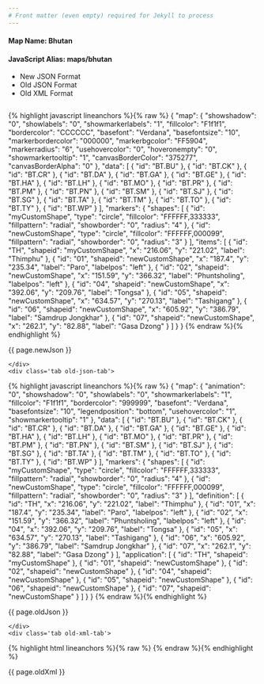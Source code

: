 ```yaml
---
# Front matter (even empty) required for Jekyll to process
---
```


#### Map Name: Bhutan

#### JavaScript Alias: maps/bhutan


<ul class='code-tabs'>
    <li class='active'>
        <a data-toggle='new-json'>New JSON Format</a>
    </li>
    <li>
        <a data-toggle='old-json'>Old JSON Format</a>
    </li>
    <li>
        <a data-toggle='old-xml'>Old XML Format</a>
    </li>
</ul>
<div class='tab-content'>
    <pre class='plain-code'></pre>
    <div class='tab new-json-tab active'>
{% highlight javascript lineanchors %}{% raw %}
{
    "map": {
        "showshadow": "0",
        "showlabels": "0",
        "showmarkerlabels": "1",
        "fillcolor": "F1f1f1",
        "bordercolor": "CCCCCC",
        "basefont": "Verdana",
        "basefontsize": "10",
        "markerbordercolor": "000000",
        "markerbgcolor": "FF5904",
        "markerradius": "6",
        "usehovercolor": "0",
        "hoveronempty": "0",
        "showmarkertooltip": "1",
        "canvasBorderColor": "375277",
        "canvasBorderAlpha": "0"
    },
    "data": [
        {
            "id": "BT.BU"
        },
        {
            "id": "BT.CK"
        },
        {
            "id": "BT.CR"
        },
        {
            "id": "BT.DA"
        },
        {
            "id": "BT.GA"
        },
        {
            "id": "BT.GE"
        },
        {
            "id": "BT.HA"
        },
        {
            "id": "BT.LH"
        },
        {
            "id": "BT.MO"
        },
        {
            "id": "BT.PR"
        },
        {
            "id": "BT.PM"
        },
        {
            "id": "BT.PN"
        },
        {
            "id": "BT.SM"
        },
        {
            "id": "BT.SJ"
        },
        {
            "id": "BT.SG"
        },
        {
            "id": "BT.TA"
        },
        {
            "id": "BT.TM"
        },
        {
            "id": "BT.TO"
        },
        {
            "id": "BT.TY"
        },
        {
            "id": "BT.WP"
        }
    ],
    "markers": {
        "shapes": [
            {
                "id": "myCustomShape",
                "type": "circle",
                "fillcolor": "FFFFFF,333333",
                "fillpattern": "radial",
                "showborder": "0",
                "radius": "4"
            },
            {
                "id": "newCustomShape",
                "type": "circle",
                "fillcolor": "FFFFFF,000099",
                "fillpattern": "radial",
                "showborder": "0",
                "radius": "3"
            }
        ],
        "items": [
            {
                "id": "TH",
                "shapeid": "myCustomShape",
                "x": "216.06",
                "y": "221.02",
                "label": "Thimphu"
            },
            {
                "id": "01",
                "shapeid": "newCustomShape",
                "x": "187.4",
                "y": "235.34",
                "label": "Paro",
                "labelpos": "left"
            },
            {
                "id": "02",
                "shapeid": "newCustomShape",
                "x": "151.59",
                "y": "366.32",
                "label": "Phuntsholing",
                "labelpos": "left"
            },
            {
                "id": "04",
                "shapeid": "newCustomShape",
                "x": "392.06",
                "y": "209.76",
                "label": "Tongsa"
            },
            {
                "id": "05",
                "shapeid": "newCustomShape",
                "x": "634.57",
                "y": "270.13",
                "label": "Tashigang"
            },
            {
                "id": "06",
                "shapeid": "newCustomShape",
                "x": "605.92",
                "y": "386.79",
                "label": "Samdrup Jongkhar"
            },
            {
                "id": "07",
                "shapeid": "newCustomShape",
                "x": "262.1",
                "y": "82.88",
                "label": "Gasa Dzong"
            }
        ]
    }
}
{% endraw %}{% endhighlight %}


<p class='text-success'>{{ page.newJson }}</p>

    </div>
    <div class='tab old-json-tab'>
{% highlight javascript lineanchors %}{% raw %}
{
    "map": {
        "animation": "0",
        "showshadow": "0",
        "showlabels": "0",
        "showmarkerlabels": "1",
        "fillcolor": "F1f1f1",
        "bordercolor": "999999",
        "basefont": "Verdana",
        "basefontsize": "10",
        "legendposition": "bottom",
        "usehovercolor": "1",
        "showmarkertooltip": "1"
    },
    "data": [
        {
            "id": "BT.BU"
        },
        {
            "id": "BT.CK"
        },
        {
            "id": "BT.CR"
        },
        {
            "id": "BT.DA"
        },
        {
            "id": "BT.GA"
        },
        {
            "id": "BT.GE"
        },
        {
            "id": "BT.HA"
        },
        {
            "id": "BT.LH"
        },
        {
            "id": "BT.MO"
        },
        {
            "id": "BT.PR"
        },
        {
            "id": "BT.PM"
        },
        {
            "id": "BT.PN"
        },
        {
            "id": "BT.SM"
        },
        {
            "id": "BT.SJ"
        },
        {
            "id": "BT.SG"
        },
        {
            "id": "BT.TA"
        },
        {
            "id": "BT.TM"
        },
        {
            "id": "BT.TO"
        },
        {
            "id": "BT.TY"
        },
        {
            "id": "BT.WP"
        }
    ],
    "markers": {
        "shapes": [
            {
                "id": "myCustomShape",
                "type": "circle",
                "fillcolor": "FFFFFF,333333",
                "fillpattern": "radial",
                "showborder": "0",
                "radius": "4"
            },
            {
                "id": "newCustomShape",
                "type": "circle",
                "fillcolor": "FFFFFF,000099",
                "fillpattern": "radial",
                "showborder": "0",
                "radius": "3"
            }
        ],
        "definition": [
            {
                "id": "TH",
                "x": "216.06",
                "y": "221.02",
                "label": "Thimphu"
            },
            {
                "id": "01",
                "x": "187.4",
                "y": "235.34",
                "label": "Paro",
                "labelpos": "left"
            },
            {
                "id": "02",
                "x": "151.59",
                "y": "366.32",
                "label": "Phuntsholing",
                "labelpos": "left"
            },
            {
                "id": "04",
                "x": "392.06",
                "y": "209.76",
                "label": "Tongsa"
            },
            {
                "id": "05",
                "x": "634.57",
                "y": "270.13",
                "label": "Tashigang"
            },
            {
                "id": "06",
                "x": "605.92",
                "y": "386.79",
                "label": "Samdrup Jongkhar"
            },
            {
                "id": "07",
                "x": "262.1",
                "y": "82.88",
                "label": "Gasa Dzong"
            }
        ],
        "application": [
            {
                "id": "TH",
                "shapeid": "myCustomShape"
            },
            {
                "id": "01",
                "shapeid": "newCustomShape"
            },
            {
                "id": "02",
                "shapeid": "newCustomShape"
            },
            {
                "id": "04",
                "shapeid": "newCustomShape"
            },
            {
                "id": "05",
                "shapeid": "newCustomShape"
            },
            {
                "id": "06",
                "shapeid": "newCustomShape"
            },
            {
                "id": "07",
                "shapeid": "newCustomShape"
            }
        ]
    }
}
{% endraw %}{% endhighlight %}


<p class='text-success'>{{ page.oldJson }}</p>

    </div>
    <div class='tab old-xml-tab'>
{% highlight html lineanchors %}{% raw %}
<map animation='0' showShadow='0' showLabels='0' showMarkerLabels='1' fillColor='F1f1f1' borderColor='999999' baseFont='Verdana' baseFontSize='10' legendPosition='bottom' useHoverColor='1' showMarkerToolTip='1'  >
	<data>
		<entity id='BT.BU'  />
		<entity id='BT.CK'  />
		<entity id='BT.CR'  />
		<entity id='BT.DA'  />
		<entity id='BT.GA'  />
		<entity id='BT.GE'  />
		<entity id='BT.HA'  />
		<entity id='BT.LH'  />
		<entity id='BT.MO'  />
		<entity id='BT.PR'  />
		<entity id='BT.PM'  />
		<entity id='BT.PN'  />
		<entity id='BT.SM'  />
		<entity id='BT.SJ'  />
		<entity id='BT.SG'  />
		<entity id='BT.TA'  />
		<entity id='BT.TM'  />
		<entity id='BT.TO'  />
		<entity id='BT.TY'  />
		<entity id='BT.WP'  />
	</data>
	<markers>
	  <shapes>
		     <shape id='myCustomShape' type='circle' fillColor='FFFFFF,333333'  fillPattern='radial' showborder='0' radius='4'/>
			 <shape id='newCustomShape' type='circle' fillColor='FFFFFF,000099'  fillPattern='radial' showborder='0' radius='3'/>
		</shapes>
		<definition>
			<marker id='TH' x='216.06' y='221.02' label='Thimphu'  />
			<marker id='01' x='187.4' y='235.34' label='Paro' labelPos='left'  />
			<marker id='02' x='151.59' y='366.32' label='Phuntsholing' labelPos='left'  />
			<marker id='04' x='392.06' y='209.76' label='Tongsa'  />
			<marker id='05' x='634.57' y='270.13' label='Tashigang'  />
			<marker id='06' x='605.92' y='386.79' label='Samdrup Jongkhar'  />
			<marker id='07' x='262.1' y='82.88' label='Gasa Dzong'  />
		</definition>
		<application>
			<marker id='TH' shapeId='myCustomShape'  />
			<marker id='01' shapeId='newCustomShape'  />
			<marker id='02' shapeId='newCustomShape'  />
			<marker id='04' shapeId='newCustomShape'  />
			<marker id='05' shapeId='newCustomShape'  />
			<marker id='06' shapeId='newCustomShape'  />
			<marker id='07' shapeId='newCustomShape'  />
		</application>
	</markers>
</map>
{% endraw %}{% endhighlight %}

<p class='text-success'>{{ page.oldXml }}</p>

</div>
</div>
